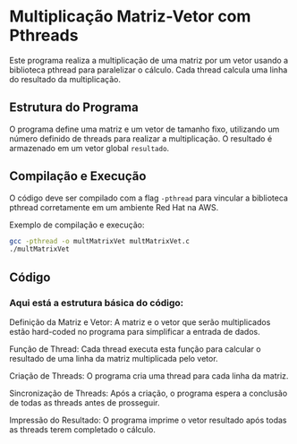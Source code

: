 # Multiplicação Matriz-Vetor com Pthreads

Este programa realiza a multiplicação de uma matriz por um vetor usando a biblioteca pthread para paralelizar o cálculo. Cada thread calcula uma linha do resultado da multiplicação.

## Estrutura do Programa

O programa define uma matriz e um vetor de tamanho fixo, utilizando um número definido de threads para realizar a multiplicação. O resultado é armazenado em um vetor global `resultado`.

## Compilação e Execução

O código deve ser compilado com a flag `-pthread` para vincular a biblioteca pthread corretamente em um ambiente Red Hat na AWS.

Exemplo de compilação e execução:
```bash
gcc -pthread -o multMatrixVet multMatrixVet.c
./multMatrixVet
```

## Código

### Aqui está a estrutura básica do código:

Definição da Matriz e Vetor: A matriz e o vetor que serão multiplicados estão hard-coded no programa para simplificar a entrada de dados. 

Função de Thread: Cada thread executa esta função para calcular o resultado de uma linha da matriz multiplicada pelo vetor.

Criação de Threads: O programa cria uma thread para cada linha da matriz.

Sincronização de Threads: Após a criação, o programa espera a conclusão de todas as threads antes de prosseguir.

Impressão do Resultado: O programa imprime o vetor resultado após todas as threads terem completado o cálculo.
